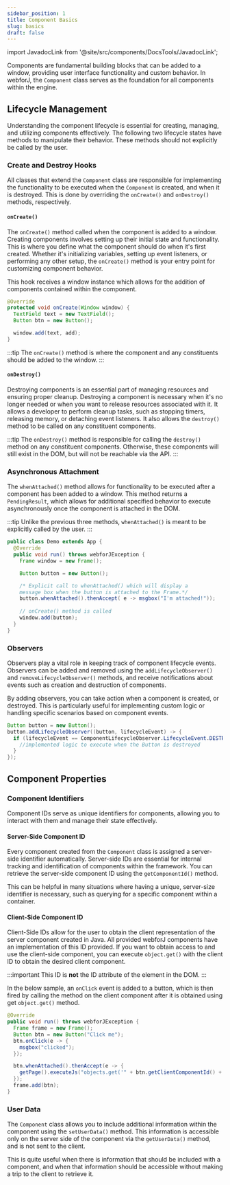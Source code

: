```yaml
---
sidebar_position: 1
title: Component Basics
slug: basics
draft: false
---
```


import JavadocLink from '@site/src/components/DocsTools/JavadocLink';

<JavadocLink type="engine" location="org/dwcj/component/Component" top='true'/>

Components are fundamental building blocks that can be added to a window, providing user interface functionality and custom behavior. In webforJ, the `Component` class serves as the foundation for all components within the engine.

## Lifecycle Management

Understanding the component lifecycle is essential for creating, managing, and utilizing components effectively. The following two lifecycle states have methods to manipulate their behavior. These methods should not explicitly be called by the user.

### Create and Destroy Hooks

All classes that extend the `Component` class are responsible for implementing the functionality to be executed when the `Component` is created, and when it is destroyed. This is done by overriding the `onCreate()` and `onDestroy()` methods, respectively.

#### `onCreate()`

The `onCreate()` method called when the component is added to a window. Creating components involves setting up their initial state and functionality. This is where you define what the component should do when it's first created. Whether it's initializing variables, setting up event listeners, or performing any other setup, the `onCreate()` method is your entry point for customizing component behavior. 

This hook receives a window instance which allows for the addition of components contained within the component.

```java
@Override
protected void onCreate(Window window) {
  TextField text = new TextField();
  Button btn = new Button();

  window.add(text, add);
}
```

:::tip
The `onCreate()` method is where the component and any constituents should be added to the window.
:::

#### `onDestroy()`

Destroying components is an essential part of managing resources and ensuring proper cleanup. Destroying a component is necessary when it's no longer needed or when you want to release resources associated with it. It allows a developer to perform cleanup tasks, such as stopping timers, releasing memory, or detaching event listeners. It also allows the `destroy()` method to be called on any constituent components.

:::tip
The `onDestroy()` method is responsible for calling the `destroy()` method on any constituent components. Otherwise, these components will still exist in the DOM, but will not be reachable via the API.
:::

### Asynchronous Attachment

The `whenAttached()` method allows for functionality to be executed after a component has been added to a window. This method returns a `PendingResult`, which allows for additional specified behavior to execute asynchronously once the component is attached in the DOM. 

:::tip
Unlike the previous three methods, `whenAttached()` is meant to be explicitly called by the user.
:::

```java
public class Demo extends App {
  @Override
  public void run() throws webforJException {
    Frame window = new Frame();

    Button button = new Button(); 

    /* Explicit call to whenAttached() which will display a 
    message box when the button is attached to the Frame.*/
    button.whenAttached().thenAccept( e -> msgbox("I'm attached!")); 
  
    // onCreate() method is called
    window.add(button); 
  }
}
```

### Observers

Observers play a vital role in keeping track of component lifecycle events. Observers can be added and removed using the `addLifecycleObserver()` and `removeLifecycleObserver()` methods, and  receive notifications about events such as creation and destruction of components.

By adding observers, you can take action when a component is created, or destroyed. This is particularly useful for implementing custom logic or handling specific scenarios based on component events.

```java
Button button = new Button();
button.addLifecycleObserver((button, lifecycleEvent) -> {
  if (lifecycleEvent == ComponentLifecycleObserver.LifecycleEvent.DESTROY) {
    //implemented logic to execute when the Button is destroyed
  }
});
```

## Component Properties

### Component Identifiers

Component IDs serve as unique identifiers for components, allowing you to interact with them and manage their state effectively.

#### Server-Side Component ID

Every component created from the `Component` class is assigned a server-side identifier automatically. Server-side IDs are essential for internal tracking and identification of components within the framework. You can retrieve the server-side component ID using the `getComponentId()` method.

This can be helpful in many situations where having a unique, server-size identifier is necessary, such as querying for a specific component within a container.

#### Client-Side Component ID

Client-Side IDs allow for the user to obtain the client representation of the server component created in Java. All provided webforJ components have an implementation of this ID provided. If you want to obtain access to and use the client-side component, you can execute `object.get()` with the client ID to obtain the desired client component.

:::important
This ID is **not** the ID attribute of the element in the DOM.
:::

In the below sample, an `onClick` event is added to a button, which is then fired by calling the method on the client component after it is obtained using get `object.get()` method.

```java
@Override
public void run() throws webforJException {
  Frame frame = new Frame();
  Button btn = new Button("Click me");
  btn.onClick(e -> {
    msgbox("clicked");
  });

  btn.whenAttached().thenAccept(e -> {
    getPage().executeJs("objects.get('" + btn.getClientComponentId() + "').click()");
  });
  frame.add(btn);
}
```

### User Data

The `Component` class allows you to include additional information within the component using the `setUserData()` method. This information is accessible only on the server side of the component via the `getUserData()` method, and is not sent to the client. 

This is quite useful when there is information that should be included with a component, and when that information should be accessible without making a trip to the client to retrieve it.


<!-- 
- Need an idea for a demo fro the lifecycle observer
- Need demo from Hyyan on getting the client side ID with JS
 -->